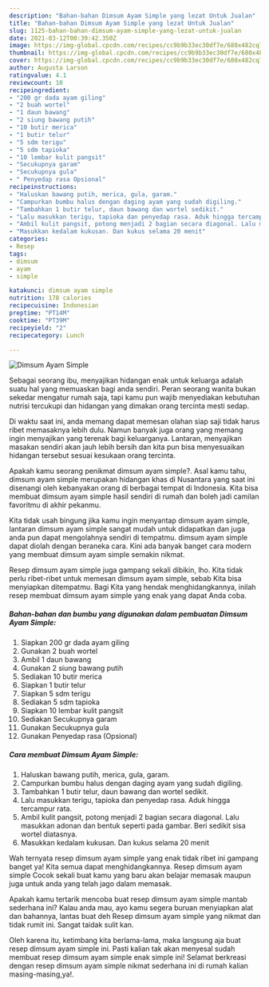 ```yaml
---
description: "Bahan-bahan Dimsum Ayam Simple yang lezat Untuk Jualan"
title: "Bahan-bahan Dimsum Ayam Simple yang lezat Untuk Jualan"
slug: 1125-bahan-bahan-dimsum-ayam-simple-yang-lezat-untuk-jualan
date: 2021-03-12T00:39:42.350Z
image: https://img-global.cpcdn.com/recipes/cc9b9b33ec30df7e/680x482cq70/dimsum-ayam-simple-foto-resep-utama.jpg
thumbnail: https://img-global.cpcdn.com/recipes/cc9b9b33ec30df7e/680x482cq70/dimsum-ayam-simple-foto-resep-utama.jpg
cover: https://img-global.cpcdn.com/recipes/cc9b9b33ec30df7e/680x482cq70/dimsum-ayam-simple-foto-resep-utama.jpg
author: Augusta Larson
ratingvalue: 4.1
reviewcount: 10
recipeingredient:
- "200 gr dada ayam giling"
- "2 buah wortel"
- "1 daun bawang"
- "2 siung bawang putih"
- "10 butir merica"
- "1 butir telur"
- "5 sdm terigu"
- "5 sdm tapioka"
- "10 lembar kulit pangsit"
- "Secukupnya garam"
- "Secukupnya gula"
- " Penyedap rasa Opsional"
recipeinstructions:
- "Haluskan bawang putih, merica, gula, garam."
- "Campurkan bumbu halus dengan daging ayam yang sudah digiling."
- "Tambahkan 1 butir telur, daun bawang dan wortel sedikit."
- "Lalu masukkan terigu, tapioka dan penyedap rasa. Aduk hingga tercampur rata."
- "Ambil kulit pangsit, potong menjadi 2 bagian secara diagonal. Lalu masukkan adonan dan bentuk seperti pada gambar. Beri sedikit sisa wortel diatasnya."
- "Masukkan kedalam kukusan. Dan kukus selama 20 menit"
categories:
- Resep
tags:
- dimsum
- ayam
- simple

katakunci: dimsum ayam simple 
nutrition: 178 calories
recipecuisine: Indonesian
preptime: "PT14M"
cooktime: "PT39M"
recipeyield: "2"
recipecategory: Lunch

---
```



![Dimsum Ayam Simple](https://img-global.cpcdn.com/recipes/cc9b9b33ec30df7e/680x482cq70/dimsum-ayam-simple-foto-resep-utama.jpg)

Sebagai seorang ibu, menyajikan hidangan enak untuk keluarga adalah suatu hal yang memuaskan bagi anda sendiri. Peran seorang  wanita bukan sekedar mengatur rumah saja, tapi kamu pun wajib menyediakan kebutuhan nutrisi tercukupi dan hidangan yang dimakan orang tercinta mesti sedap.

Di waktu  saat ini, anda memang dapat memesan olahan siap saji tidak harus ribet memasaknya lebih dulu. Namun banyak juga orang yang memang ingin menyajikan yang terenak bagi keluarganya. Lantaran, menyajikan masakan sendiri akan jauh lebih bersih dan kita pun bisa menyesuaikan hidangan tersebut sesuai kesukaan orang tercinta. 



Apakah kamu seorang penikmat dimsum ayam simple?. Asal kamu tahu, dimsum ayam simple merupakan hidangan khas di Nusantara yang saat ini disenangi oleh kebanyakan orang di berbagai tempat di Indonesia. Kita bisa membuat dimsum ayam simple hasil sendiri di rumah dan boleh jadi camilan favoritmu di akhir pekanmu.

Kita tidak usah bingung jika kamu ingin menyantap dimsum ayam simple, lantaran dimsum ayam simple sangat mudah untuk didapatkan dan juga anda pun dapat mengolahnya sendiri di tempatmu. dimsum ayam simple dapat diolah dengan beraneka cara. Kini ada banyak banget cara modern yang membuat dimsum ayam simple semakin nikmat.

Resep dimsum ayam simple juga gampang sekali dibikin, lho. Kita tidak perlu ribet-ribet untuk memesan dimsum ayam simple, sebab Kita bisa menyiapkan ditempatmu. Bagi Kita yang hendak menghidangkannya, inilah resep membuat dimsum ayam simple yang enak yang dapat Anda coba.

<!--inarticleads1-->

##### Bahan-bahan dan bumbu yang digunakan dalam pembuatan Dimsum Ayam Simple:

1. Siapkan 200 gr dada ayam giling
1. Gunakan 2 buah wortel
1. Ambil 1 daun bawang
1. Gunakan 2 siung bawang putih
1. Sediakan 10 butir merica
1. Siapkan 1 butir telur
1. Siapkan 5 sdm terigu
1. Sediakan 5 sdm tapioka
1. Siapkan 10 lembar kulit pangsit
1. Sediakan Secukupnya garam
1. Gunakan Secukupnya gula
1. Gunakan  Penyedap rasa (Opsional)




<!--inarticleads2-->

##### Cara membuat Dimsum Ayam Simple:

1. Haluskan bawang putih, merica, gula, garam.
1. Campurkan bumbu halus dengan daging ayam yang sudah digiling.
1. Tambahkan 1 butir telur, daun bawang dan wortel sedikit.
1. Lalu masukkan terigu, tapioka dan penyedap rasa. Aduk hingga tercampur rata.
1. Ambil kulit pangsit, potong menjadi 2 bagian secara diagonal. Lalu masukkan adonan dan bentuk seperti pada gambar. Beri sedikit sisa wortel diatasnya.
1. Masukkan kedalam kukusan. Dan kukus selama 20 menit




Wah ternyata resep dimsum ayam simple yang enak tidak ribet ini gampang banget ya! Kita semua dapat menghidangkannya. Resep dimsum ayam simple Cocok sekali buat kamu yang baru akan belajar memasak maupun juga untuk anda yang telah jago dalam memasak.

Apakah kamu tertarik mencoba buat resep dimsum ayam simple mantab sederhana ini? Kalau anda mau, ayo kamu segera buruan menyiapkan alat dan bahannya, lantas buat deh Resep dimsum ayam simple yang nikmat dan tidak rumit ini. Sangat taidak sulit kan. 

Oleh karena itu, ketimbang kita berlama-lama, maka langsung aja buat resep dimsum ayam simple ini. Pasti kalian tak akan menyesal sudah membuat resep dimsum ayam simple enak simple ini! Selamat berkreasi dengan resep dimsum ayam simple nikmat sederhana ini di rumah kalian masing-masing,ya!.

